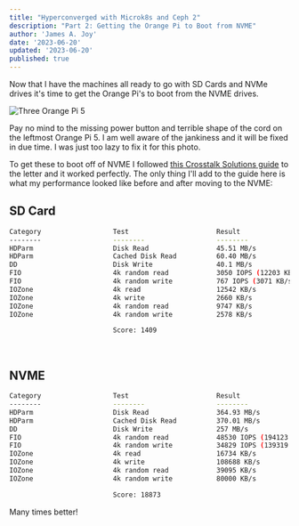 ```yaml
---
title: "Hyperconverged with Microk8s and Ceph 2"
description: "Part 2: Getting the Orange Pi to Boot from NVME"
author: 'James A. Joy'
date: '2023-06-20'
updated: '2023-06-20'
published: true
---
```


Now that I have the machines all ready to go with SD Cards and NVMe drives it's time to get the Orange Pi's to boot from the NVME drives.

![Three Orange Pi 5](https://res.cloudinary.com/jarautomation/image/upload/f_auto,q_auto,w_700/v1687297311/jamesjoy.site/Orange%20Pi%205%20Triplet.jpg)

Pay no mind to the missing power button and terrible shape of the cord on the leftmost Orange Pi 5. I am well aware of the jankiness and it will be fixed in due time. I was just too lazy to fix it for this photo.

To get these to boot off of NVME I followed [this Crosstalk Solutions guide](https://www.crosstalksolutions.com/orange-pi-5-simple-overview-and-installation-with-m-2-ssd/) to the letter and it worked perfectly. The only thing I'll add to the guide here is what my performance looked like before and after moving to the NVME:
<br />

## SD Card

```bash
Category                  Test                      Result
--------                  --------                  --------
HDParm                    Disk Read                 45.51 MB/s               
HDParm                    Cached Disk Read          60.40 MB/s               
DD                        Disk Write                40.1 MB/s                
FIO                       4k random read            3050 IOPS (12203 KB/s)   
FIO                       4k random write           767 IOPS (3071 KB/s)     
IOZone                    4k read                   12542 KB/s               
IOZone                    4k write                  2660 KB/s                
IOZone                    4k random read            9747 KB/s                
IOZone                    4k random write           2578 KB/s                

                          Score: 1409                                        
```
<br/>

## NVME

```bash
Category                  Test                      Result     
--------                  --------                  --------
HDParm                    Disk Read                 364.93 MB/s              
HDParm                    Cached Disk Read          370.01 MB/s              
DD                        Disk Write                257 MB/s                 
FIO                       4k random read            48530 IOPS (194123 KB/s) 
FIO                       4k random write           34829 IOPS (139319 KB/s) 
IOZone                    4k read                   16734 KB/s               
IOZone                    4k write                  108688 KB/s              
IOZone                    4k random read            39095 KB/s               
IOZone                    4k random write           80000 KB/s               

                          Score: 18873                                       
```

Many times better!
